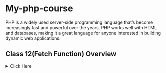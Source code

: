 # My-php-course
PHP is a widely used server-side programming language that’s become increasingly fast and powerful over the years. PHP works well with HTML and databases, making it a great language for anyone interested in building dynamic web applications.


## Class 12(Fetch Function) Overview
<details>
<summary>Click Here </summary>

### Fetch Function
- mysqli_fetch_assoc()
- mysqli_fetch_array()
- mysqli_fetch_row()
- mysqli_fetch_all()
- mysqli_fetch_field()


`javascript `
```javascript

        console.log('javascript');
        let m = Math.round(4.4);
        console.log(m);

```
1. item1
2. item2
    1. item2.1
3. item3
### text list

- [x] text1
- [x] text1
- [] text1
</details>

